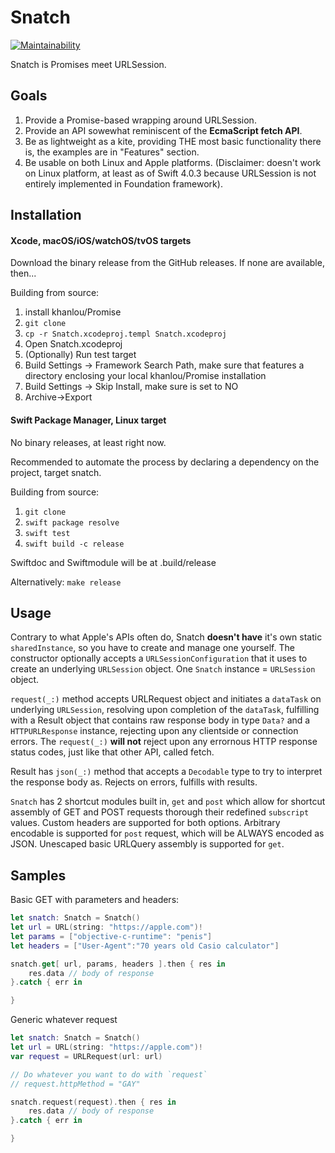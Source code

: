 # Snatch

[![Maintainability](https://api.codeclimate.com/v1/badges/f56175a9f2d027469773/maintainability)](https://codeclimate.com/github/isaac-weisberg/snatch/maintainability)

Snatch is Promises meet URLSession.


## Goals

1. Provide a Promise-based wrapping around URLSession.
2. Provide an API sowewhat reminiscent of the __EcmaScript fetch API__. 
3. Be as lightweight as a kite, providing THE most basic functionality there is, the examples are in "Features" section.
4. Be usable on both Linux and Apple platforms. (Disclaimer: doesn't work on Linux platform, at least as of Swift 4.0.3 because URLSession is not entirely implemented in Foundation framework).

## Installation

#### Xcode, macOS/iOS/watchOS/tvOS targets

Download the binary release from the GitHub releases. If none are available, then...

Building from source:
1. install khanlou/Promise
2. `git clone`
3. `cp -r Snatch.xcodeproj.templ Snatch.xcodeproj`
4. Open Snatch.xcodeproj
5. (Optionally) Run test target 
6. Build Settings -> Framework Search Path, make sure that features a directory enclosing your local khanlou/Promise installation
7. Build Settings -> Skip Install, make sure is set to NO
8. Archive->Export

#### Swift Package Manager, Linux target

No binary releases, at least right now.

Recommended to automate the process by declaring a dependency on the project, target snatch.

Building from source:
1. `git clone`
2. `swift package resolve`
3. `swift test`
4. `swift build -c release`

Swiftdoc and Swiftmodule will be at .build/release

Alternatively: `make release`

## Usage

Contrary to what Apple's APIs often do, Snatch __doesn't have__ it's own static `sharedInstance`, so you have to create and manage one yourself. The constructor optionally accepts a `URLSessionConfiguration` that it uses to create an underlying `URLSession` object. One `Snatch` instance = `URLSession` object.

`request(_:)` method accepts URLRequest object and initiates a `dataTask` on underlying `URLSession`, resolving upon completion of the `dataTask`, fulfilling with a Result object that contains raw response body in type `Data?` and a `HTTPURLResponse` instance, rejecting upon any clientside or connection errors. The `request(_:)` __will not__ reject upon any errornous HTTP response status codes, just like that other API, called fetch.

Result has `json(_:)` method that accepts a `Decodable` type to try to interpret the response body as. Rejects on errors, fulfills with results.

`Snatch` has 2 shortcut modules built in, `get` and `post` which allow for shortcut assembly of GET and POST requests thorough their redefined `subscript` values. Custom headers are supported for both options. Arbitrary encodable is supported for `post` request, which will be ALWAYS encoded as JSON. Unescaped basic URLQuery assembly is supported for `get`.

## Samples

Basic GET with parameters and headers:
```swift
let snatch: Snatch = Snatch()
let url = URL(string: "https://apple.com")!
let params = ["objective-c-runtime": "penis"]
let headers = ["User-Agent":"70 years old Casio calculator"]

snatch.get[ url, params, headers ].then { res in
    res.data // body of response
}.catch { err in

}
```

Generic whatever request
```swift
let snatch: Snatch = Snatch()
let url = URL(string: "https://apple.com")!
var request = URLRequest(url: url)

// Do whatever you want to do with `request`
// request.httpMethod = "GAY"

snatch.request(request).then { res in
    res.data // body of response
}.catch { err in

}
```